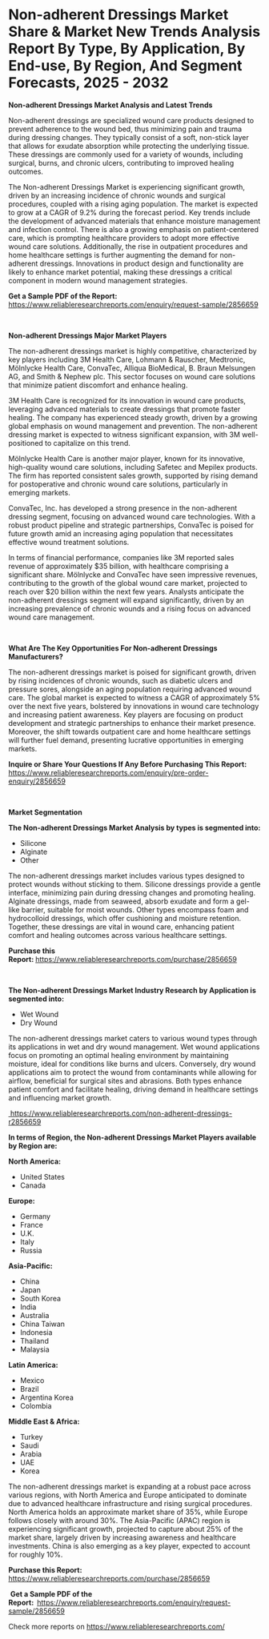 <p><h1>Non-adherent Dressings Market Share & Market New Trends Analysis Report By Type, By Application, By End-use, By Region, And Segment Forecasts, 2025 - 2032</h1></p><p><strong>Non-adherent Dressings Market Analysis and Latest Trends</strong></p>
<p><p>Non-adherent dressings are specialized wound care products designed to prevent adherence to the wound bed, thus minimizing pain and trauma during dressing changes. They typically consist of a soft, non-stick layer that allows for exudate absorption while protecting the underlying tissue. These dressings are commonly used for a variety of wounds, including surgical, burns, and chronic ulcers, contributing to improved healing outcomes.</p><p>The Non-adherent Dressings Market is experiencing significant growth, driven by an increasing incidence of chronic wounds and surgical procedures, coupled with a rising aging population. The market is expected to grow at a CAGR of 9.2% during the forecast period. Key trends include the development of advanced materials that enhance moisture management and infection control. There is also a growing emphasis on patient-centered care, which is prompting healthcare providers to adopt more effective wound care solutions. Additionally, the rise in outpatient procedures and home healthcare settings is further augmenting the demand for non-adherent dressings. Innovations in product design and functionality are likely to enhance market potential, making these dressings a critical component in modern wound management strategies.</p></p>
<p><strong>Get a Sample PDF of the Report:&nbsp;</strong> <a href="https://www.reliableresearchreports.com/enquiry/request-sample/2856659?utm_campaign=3250&utm_medium=2&utm_source=Github&utm_content=ia&utm_term=12032025&utm_id=non-adherent-dressings">https://www.reliableresearchreports.com/enquiry/request-sample/2856659</a></p>
<p>&nbsp;</p>
<p><strong>Non-adherent Dressings Major Market Players</strong></p>
<p><p>The non-adherent dressings market is highly competitive, characterized by key players including 3M Health Care, Lohmann & Rauscher, Medtronic, Mölnlycke Health Care, ConvaTec, Alliqua BioMedical, B. Braun Melsungen AG, and Smith & Nephew plc. This sector focuses on wound care solutions that minimize patient discomfort and enhance healing.</p><p>3M Health Care is recognized for its innovation in wound care products, leveraging advanced materials to create dressings that promote faster healing. The company has experienced steady growth, driven by a growing global emphasis on wound management and prevention. The non-adherent dressing market is expected to witness significant expansion, with 3M well-positioned to capitalize on this trend.</p><p>Mölnlycke Health Care is another major player, known for its innovative, high-quality wound care solutions, including Safetec and Mepilex products. The firm has reported consistent sales growth, supported by rising demand for postoperative and chronic wound care solutions, particularly in emerging markets.</p><p>ConvaTec, Inc. has developed a strong presence in the non-adherent dressing segment, focusing on advanced wound care technologies. With a robust product pipeline and strategic partnerships, ConvaTec is poised for future growth amid an increasing aging population that necessitates effective wound treatment solutions.</p><p>In terms of financial performance, companies like 3M reported sales revenue of approximately $35 billion, with healthcare comprising a significant share. Mölnlycke and ConvaTec have seen impressive revenues, contributing to the growth of the global wound care market, projected to reach over $20 billion within the next few years. Analysts anticipate the non-adherent dressings segment will expand significantly, driven by an increasing prevalence of chronic wounds and a rising focus on advanced wound care management.</p></p>
<p>&nbsp;</p>
<p><strong>What Are The Key Opportunities For Non-adherent Dressings Manufacturers?</strong></p>
<p><p>The non-adherent dressings market is poised for significant growth, driven by rising incidences of chronic wounds, such as diabetic ulcers and pressure sores, alongside an aging population requiring advanced wound care. The global market is expected to witness a CAGR of approximately 5% over the next five years, bolstered by innovations in wound care technology and increasing patient awareness. Key players are focusing on product development and strategic partnerships to enhance their market presence. Moreover, the shift towards outpatient care and home healthcare settings will further fuel demand, presenting lucrative opportunities in emerging markets.</p></p>
<p><strong>Inquire or Share Your Questions If Any Before Purchasing This Report:</strong> <a href="https://www.reliableresearchreports.com/enquiry/pre-order-enquiry/2856659?utm_campaign=3250&utm_medium=2&utm_source=Github&utm_content=ia&utm_term=12032025&utm_id=non-adherent-dressings">https://www.reliableresearchreports.com/enquiry/pre-order-enquiry/2856659</a></p>
<p>&nbsp;</p>
<p><strong>Market Segmentation</strong></p>
<p><strong>The Non-adherent Dressings Market Analysis by types is segmented into:</strong></p>
<p><ul><li>Silicone</li><li>Alginate</li><li>Other</li></ul></p>
<p><p>The non-adherent dressings market includes various types designed to protect wounds without sticking to them. Silicone dressings provide a gentle interface, minimizing pain during dressing changes and promoting healing. Alginate dressings, made from seaweed, absorb exudate and form a gel-like barrier, suitable for moist wounds. Other types encompass foam and hydrocolloid dressings, which offer cushioning and moisture retention. Together, these dressings are vital in wound care, enhancing patient comfort and healing outcomes across various healthcare settings.</p></p>
<p><strong>Purchase this Report:&nbsp;</strong><a href="https://www.reliableresearchreports.com/purchase/2856659?utm_campaign=3250&utm_medium=2&utm_source=Github&utm_content=ia&utm_term=12032025&utm_id=non-adherent-dressings">https://www.reliableresearchreports.com/purchase/2856659</a></p>
<p>&nbsp;</p>
<p><strong>The Non-adherent Dressings Market Industry Research by Application is segmented into:</strong></p>
<p><ul><li>Wet Wound</li><li>Dry Wound</li></ul></p>
<p><p>The non-adherent dressings market caters to various wound types through its applications in wet and dry wound management. Wet wound applications focus on promoting an optimal healing environment by maintaining moisture, ideal for conditions like burns and ulcers. Conversely, dry wound applications aim to protect the wound from contaminants while allowing for airflow, beneficial for surgical sites and abrasions. Both types enhance patient comfort and facilitate healing, driving demand in healthcare settings and influencing market growth.</p></p>
<p><a href="https://www.reliableresearchreports.com/non-adherent-dressings-r2856659?utm_campaign=3250&utm_medium=2&utm_source=Github&utm_content=ia&utm_term=12032025&utm_id=non-adherent-dressings">&nbsp;https://www.reliableresearchreports.com/non-adherent-dressings-r2856659</a></p>
<p><strong>In terms of Region, the Non-adherent Dressings Market Players available by Region are:</strong></p>
<p>
    <p> <strong> North America: </strong>
        <ul>
            <li>United States</li>
            <li>Canada</li>
        </ul>
        </p> 
    <p> <strong> Europe: </strong>
        <ul>
            <li>Germany</li>
            <li>France</li>
            <li>U.K.</li>
            <li>Italy</li>
            <li>Russia</li>
        </ul>
        </p> 
    <p> <strong> Asia-Pacific: </strong>
        <ul>
            <li>China</li>
            <li>Japan</li>
            <li>South Korea</li>
            <li>India</li>
            <li>Australia</li>
            <li>China Taiwan</li>
            <li>Indonesia</li>
            <li>Thailand</li>
            <li>Malaysia</li>
        </ul>
        </p> 
    <p> <strong> Latin America: </strong>
        <ul>
            <li>Mexico</li>
            <li>Brazil</li>
            <li>Argentina Korea</li>
            <li>Colombia</li>
        </ul>
        </p> 
    <p> <strong> Middle East & Africa: </strong>
        <ul>
            <li>Turkey</li>
            <li>Saudi</li>
            <li>Arabia</li>
            <li>UAE</li>
            <li>Korea</li>
        </ul>
    </p>
    </p>
<p><p>The non-adherent dressings market is expanding at a robust pace across various regions, with North America and Europe anticipated to dominate due to advanced healthcare infrastructure and rising surgical procedures. North America holds an approximate market share of 35%, while Europe follows closely with around 30%. The Asia-Pacific (APAC) region is experiencing significant growth, projected to capture about 25% of the market share, largely driven by increasing awareness and healthcare investments. China is also emerging as a key player, expected to account for roughly 10%.</p></p>
<p><strong>Purchase this Report: </strong><a href="https://www.reliableresearchreports.com/purchase/2856659?utm_campaign=3250&utm_medium=2&utm_source=Github&utm_content=ia&utm_term=12032025&utm_id=non-adherent-dressings">https://www.reliableresearchreports.com/purchase/2856659</a></p>
<p>&nbsp;<strong>Get a Sample PDF of the Report:&nbsp;&nbsp;</strong><a href="https://www.reliableresearchreports.com/enquiry/request-sample/2856659?utm_campaign=3250&utm_medium=2&utm_source=Github&utm_content=ia&utm_term=12032025&utm_id=non-adherent-dressings">https://www.reliableresearchreports.com/enquiry/request-sample/2856659</a></p>
<p><strong></strong></p>
<p>Check more reports on <a href="https://www.reliableresearchreports.com/?utm_campaign=3250&utm_medium=2&utm_source=Github&utm_content=ia&utm_term=12032025&utm_id=non-adherent-dressings">https://www.reliableresearchreports.com/</a></p>